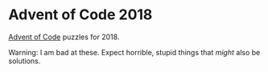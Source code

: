 # Advent of Code 2018

[Advent of Code](https://adventofcode.com) puzzles for 2018.

Warning: I am bad at these. Expect horrible, stupid things that _might_ also
be solutions.

